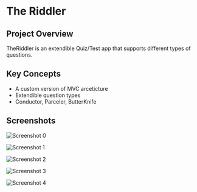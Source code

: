 # The Riddler

## Project Overview
TheRiddler is an extendible Quiz/Test app that supports different types of questions.

## Key Concepts
- A custom version of MVC arceticture
- Extendible question types
- Conductor, Parceler, ButterKnife

## Screenshots

![Screenshot 0](https://github.com/AhmedMouradDev/Android-Basics-Nanodegree_Project-3/blob/master/screenshots/1.jpg?raw=true)

![Screenshot 1](https://github.com/AhmedMouradDev/Android-Basics-Nanodegree_Project-3/blob/master/screenshots/2.jpg?raw=true)

![Screenshot 2](https://github.com/AhmedMouradDev/Android-Basics-Nanodegree_Project-3/blob/master/screenshots/3.jpg?raw=true)

![Screenshot 3](https://github.com/AhmedMouradDev/Android-Basics-Nanodegree_Project-3/blob/master/screenshots/4.jpg?raw=true)

![Screenshot 4](https://github.com/AhmedMouradDev/Android-Basics-Nanodegree_Project-3/blob/master/screenshots/5.jpg?raw=true)
